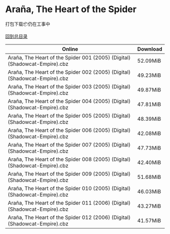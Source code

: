 # Araña, The Heart of the Spider

打包下载📦仍在工事中

[回到总目录](/Catalogs.md)







Online | Download
--- | ---
Araña, The Heart of the Spider 001 (2005) (Digital) (Shadowcat-Empire).cbz | 52.09MiB
Araña, The Heart of the Spider 002 (2005) (Digital) (Shadowcat-Empire).cbz | 49.23MiB
Araña, The Heart of the Spider 003 (2005) (Digital) (Shadowcat-Empire).cbz | 49.87MiB
Araña, The Heart of the Spider 004 (2005) (Digital) (Shadowcat-Empire).cbz | 47.81MiB
Araña, The Heart of the Spider 005 (2005) (Digital) (Shadowcat-Empire).cbz | 48.39MiB
Araña, The Heart of the Spider 006 (2005) (Digital) (Shadowcat-Empire).cbz | 42.08MiB
Araña, The Heart of the Spider 007 (2005) (Digital) (Shadowcat-Empire).cbz | 47.73MiB
Araña, The Heart of the Spider 008 (2005) (Digital) (Shadowcat-Empire).cbz | 42.40MiB
Araña, The Heart of the Spider 009 (2005) (Digital) (Shadowcat-Empire).cbz | 51.68MiB
Araña, The Heart of the Spider 010 (2005) (Digital) (Shadowcat-Empire).cbz | 46.03MiB
Araña, The Heart of the Spider 011 (2006) (Digital) (Shadowcat-Empire).cbz | 43.27MiB
Araña, The Heart of the Spider 012 (2006) (Digital) (Shadowcat-Empire).cbz | 41.57MiB